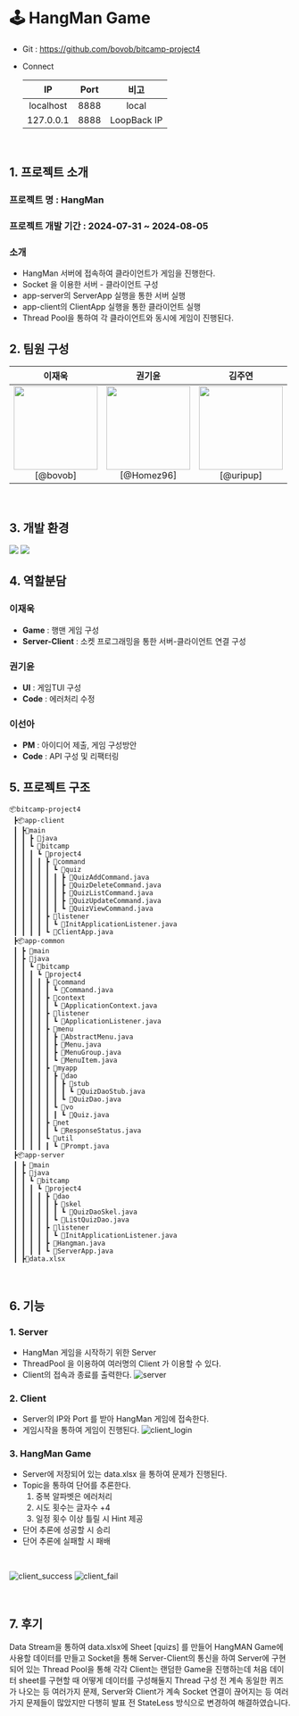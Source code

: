 # 🕹️ HangMan Game


- Git : https://github.com/bovob/bitcamp-project4
- Connect
  <br>

  |    IP     | Port |     비고      |
  |:---------:|:----:|:-----------:|
  | localhost | 8888 |    local    |
  | 127.0.0.1 | 8888 | LoopBack IP |

  <br>

## 1. 프로젝트 소개

### 프로젝트 명 : HangMan

### 프로젝트 개발 기간 : 2024-07-31 ~ 2024-08-05

### 소개

- HangMan 서버에 접속하여 클라이언트가 게임을 진행한다.
- Socket 을 이용한 서버 - 클라이언트 구성
- app-server의 ServerApp 실행을 통한 서버 실행
- app-client의 ClientApp 실행을 통한 클라이언트 실행
- Thread Pool을 통하여 각 클라이언트와 동시에 게임이 진행된다.
  <br>

## 2. 팀원 구성

<div align="center">

| **이재욱** |                                                **권기윤**                                                |                                                **김주연**                                                 |
| :--------: |:-----------------------------------------------------------------------------------------------------:|:------------------------------------------------------------------------------------------------------:|
| <img src="https://avatars.githubusercontent.com/u/66761864?v=4" height=150 width=150> <br/> [@bovob] | <img src="https://avatars.githubusercontent.com/u/147612945?v=4" height=150 width=150> <br/> [@Homez96] | <img src="https://avatars.githubusercontent.com/u/148393841?v=4" height=150 width=150> <br/> [@uripup] |

</div>
<br>

## 3. 개발 환경

<img src="https://img.shields.io/badge/Java-007396?style=flastic&logo=OpenJDK&logoColor=white"/>  <img src="https://img.shields.io/badge/IntelliJ-000000?style=flastic&logo=intellijidea&logoColor=white"/>
<br>

## 4. 역할분담

### 이재욱

* **Game** : 행맨 게임 구성
* **Server-Client** : 소켓 프로그래밍을 통한 서버-클라이언트 연결 구성

### 권기윤

- **UI** : 게임TUI 구성
- **Code** : 에러처리 수정

### 이선아

- **PM** : 아이디어 제출, 게임 구성방안
- **Code** : API 구성 및 리팩터링
  <br>

## 5. 프로젝트 구조

``````
📦bitcamp-project4
 ┣📦app-client
 ┃ ┣📂main
 ┃ ┃ ┣ 📂java
 ┃ ┃ ┗ 📂bitcamp
 ┃ ┃ ┃ ┗ 📂project4
 ┃ ┃ ┃ ┃ ┣ 📂command
 ┃ ┃ ┃ ┃ ┃ ┗ 📂quiz
 ┃ ┃ ┃ ┃ ┃ ┃ ┣ 📜QuizAddCommand.java
 ┃ ┃ ┃ ┃ ┃ ┃ ┣ 📜QuizDeleteCommand.java
 ┃ ┃ ┃ ┃ ┃ ┃ ┣ 📜QuizListCommand.java
 ┃ ┃ ┃ ┃ ┃ ┃ ┣ 📜QuizUpdateCommand.java
 ┃ ┃ ┃ ┃ ┃ ┃ ┗ 📜QuizViewCommand.java
 ┃ ┃ ┃ ┃ ┣ 📂listener
 ┃ ┃ ┃ ┃ ┃ ┗ 📜InitApplicationListener.java
 ┃ ┃ ┃ ┃ ┗ 📜ClientApp.java
 ┣📦app-common
 ┃ ┣ 📂main
 ┃ ┣ 📂java
 ┃ ┃ ┗ 📂bitcamp
 ┃ ┃ ┃ ┗ 📂project4
 ┃ ┃ ┃ ┃ ┣ 📂command
 ┃ ┃ ┃ ┃ ┃ ┗ 📜Command.java
 ┃ ┃ ┃ ┃ ┣ 📂context
 ┃ ┃ ┃ ┃ ┃ ┗ 📜ApplicationContext.java
 ┃ ┃ ┃ ┃ ┣ 📂listener
 ┃ ┃ ┃ ┃ ┃ ┗ 📜ApplicationListener.java
 ┃ ┃ ┃ ┃ ┣ 📂menu
 ┃ ┃ ┃ ┃ ┃ ┣ 📜AbstractMenu.java
 ┃ ┃ ┃ ┃ ┃ ┣ 📜Menu.java
 ┃ ┃ ┃ ┃ ┃ ┣ 📜MenuGroup.java
 ┃ ┃ ┃ ┃ ┃ ┗ 📜MenuItem.java
 ┃ ┃ ┃ ┃ ┣ 📂myapp
 ┃ ┃ ┃ ┃ ┃ ┣ 📂dao
 ┃ ┃ ┃ ┃ ┃ ┃ ┣ 📂stub
 ┃ ┃ ┃ ┃ ┃ ┃ ┃ ┗ 📜QuizDaoStub.java
 ┃ ┃ ┃ ┃ ┃ ┃ ┗ 📜QuizDao.java
 ┃ ┃ ┃ ┃ ┃ ┗ 📂vo
 ┃ ┃ ┃ ┃ ┃ ┃ ┗ 📜Quiz.java
 ┃ ┃ ┃ ┃ ┣ 📂net
 ┃ ┃ ┃ ┃ ┃ ┗ 📜ResponseStatus.java
 ┃ ┃ ┃ ┃ ┗ 📂util
 ┃ ┃ ┃ ┃ ┃ ┗ 📜Prompt.java
 ┣📦app-server
 ┃ ┣ 📂main
 ┃ ┣ 📂java
 ┃ ┃ ┗ 📂bitcamp
 ┃ ┃ ┃ ┗ 📂project4
 ┃ ┃ ┃ ┃ ┣ 📂dao
 ┃ ┃ ┃ ┃ ┃ ┣ 📂skel
 ┃ ┃ ┃ ┃ ┃ ┃ ┗ 📜QuizDaoSkel.java
 ┃ ┃ ┃ ┃ ┃ ┗ 📜ListQuizDao.java
 ┃ ┃ ┃ ┃ ┣ 📂listener
 ┃ ┃ ┃ ┃ ┃ ┗ 📜InitApplicationListener.java
 ┃ ┃ ┃ ┃ ┣ 📜Hangman.java
 ┃ ┃ ┃ ┃ ┗ 📜ServerApp.java
 ┃ ┣📜data.xlsx
``````
<br>

## 6. 기능

### 1. Server
- HangMan 게임을 시작하기 위한 Server
- ThreadPool 을 이용하여 여러명의 Client 가 이용할 수 있다.
- Client의 접속과 종료를 출력한다.
![server](https://github.com/user-attachments/assets/0b90977c-60fa-45a0-af3f-d047b70b5bac)



### 2. Client
- Server의 IP와 Port 를 받아 HangMan 게임에 접속한다.
- 게임시작을 통하여 게임이 진행된다.
![client_login](https://github.com/user-attachments/assets/74ba9ee6-24b0-4a94-8a9c-f11c0a3860dc)



### 3. HangMan Game
- Server에 저장되어 있는 data.xlsx 을 통하여 문제가 진행된다. 
- Topic을 통하여 단어를 추론한다.
  1) 중복 알파벳은 에러처리
  2) 시도 횟수는 글자수 +4
  3) 일정 횟수 이상 틀릴 시 Hint 제공
- 단어 추론에 성공할 시 승리
- 단어 추론에 실패할 시 패배
  
<br>

![client_success](https://github.com/user-attachments/assets/60215dc2-e455-4c05-9f72-b6fcb5ee46f8)
![client_fail](https://github.com/user-attachments/assets/2c5bc2c0-7707-4489-9e78-0ec841f02187)

<br>

## 7. 후기
Data Stream을 통하여 data.xlsx에 Sheet [quizs] 를 만들어 HangMAN Game에 사용할 데이터를 만들고 
Socket을 통해 Server-Client의 통신을 하여 Server에 구현되어 있는 Thread Pool을 통해 
각각 Client는 랜덤한 Game을 진행하는데 처음 데이터 sheet를 구현할 때 어떻게 데이터를 구성해둘지
Thread 구성 전 계속 동일한 퀴즈가 나오는 등 여러가지 문제, Server와 Client가 계속 Socket 연결이 끊어지는 등 
여러가지 문제들이 많았지만 다행히 발표 전 StateLess 방식으로 변경하여 해결하였습니다.
